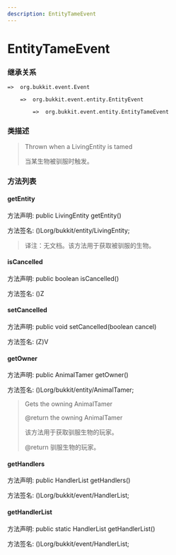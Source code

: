 ```yaml
---
description: EntityTameEvent
---
```


# EntityTameEvent

### 继承关系

    =>  org.bukkit.event.Event

        =>  org.bukkit.event.entity.EntityEvent

            =>  org.bukkit.event.entity.EntityTameEvent

### 类描述

> Thrown when a LivingEntity is tamed
>
>
> 
> 当某生物被驯服时触发。

### 方法列表

#### getEntity

方法声明: public LivingEntity getEntity()

方法签名: ()Lorg/bukkit/entity/LivingEntity;

> 译注：无文档。该方法用于获取被驯服的生物。

#### isCancelled

方法声明: public boolean isCancelled()

方法签名: ()Z

#### setCancelled

方法声明: public void setCancelled(boolean cancel)

方法签名: (Z)V

#### getOwner

方法声明: public AnimalTamer getOwner()

方法签名: ()Lorg/bukkit/entity/AnimalTamer;

> Gets the owning AnimalTamer
>
> @return the owning AnimalTamer
>
>
> 
> 该方法用于获取驯服生物的玩家。
>
> @return 驯服生物的玩家。

#### getHandlers

方法声明: public HandlerList getHandlers()

方法签名: ()Lorg/bukkit/event/HandlerList;

#### getHandlerList

方法声明: public static HandlerList getHandlerList()

方法签名: ()Lorg/bukkit/event/HandlerList;
